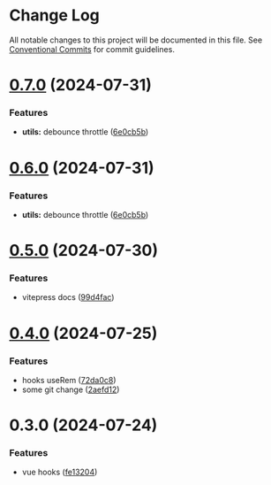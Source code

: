 # Change Log

All notable changes to this project will be documented in this file.
See [Conventional Commits](https://conventionalcommits.org) for commit guidelines.

# [0.7.0](https://github.com/leoDreamer/cqfe/compare/@cqfe/vue-hooks@0.5.0...@cqfe/vue-hooks@0.7.0) (2024-07-31)


### Features

* **utils:** debounce throttle ([6e0cb5b](https://github.com/leoDreamer/cqfe/commit/6e0cb5b90f3b292f41cb263405b8789b047b7baa))





# [0.6.0](https://github.com/leoDreamer/cqfe/compare/@cqfe/vue-hooks@0.5.0...@cqfe/vue-hooks@0.6.0) (2024-07-31)


### Features

* **utils:** debounce throttle ([6e0cb5b](https://github.com/leoDreamer/cqfe/commit/6e0cb5b90f3b292f41cb263405b8789b047b7baa))





# [0.5.0](https://github.com/leoDreamer/cqfe/compare/@cqfe/vue-hooks@0.4.0...@cqfe/vue-hooks@0.5.0) (2024-07-30)


### Features

* vitepress docs ([99d4fac](https://github.com/leoDreamer/cqfe/commit/99d4fac7c0485563292a41abbc00c598acec9c61))





# [0.4.0](https://github.com/leoDreamer/cqfe/compare/@cqfe/vue-hooks@0.3.0...@cqfe/vue-hooks@0.4.0) (2024-07-25)


### Features

* hooks useRem ([72da0c8](https://github.com/leoDreamer/cqfe/commit/72da0c860f47f427fd3b27a3e397d450b10ade1f))
* some git change ([2aefd12](https://github.com/leoDreamer/cqfe/commit/2aefd1214b954adbc26ede4323ac4f7b45a3451e))





# 0.3.0 (2024-07-24)


### Features

* vue hooks ([fe13204](https://github.com/leoDreamer/cqfe/commit/fe13204857ae8910efa920dbc4cbcc47321068ae))
